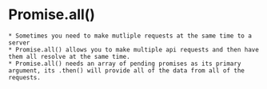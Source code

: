 # Promise.all()

    * Sometimes you need to make mutliple requests at the same time to a server
    * Promise.all() allows you to make multiple api requests and then have them all resolve at the same time.
    * Promise.all() needs an array of pending promises as its primary argument, its .then() will provide all of the data from all of the requests.